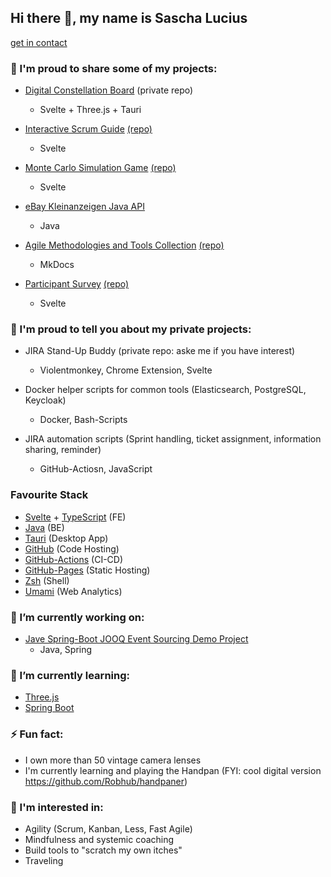 ## Hi there 👋, my name is Sascha Lucius

[get in contact](https://www.linkedin.com/in/sascha-lucius/)


### 🙌  I'm proud to share some of my projects:

- [Digital Constellation Board](https://saschalucius.github.io/constellation-board/) (private repo)
  - Svelte + Three.js + Tauri

- [Interactive Scrum Guide](http://scrum-gui.de/) [(repo)](https://github.com/SaschaLucius/interactive-scrum-guide)
  - Svelte

- [Monte Carlo Simulation Game](https://saschalucius.github.io/monte-carlo-knows-it-better/) [(repo)](https://github.com/SaschaLucius/monte-carlo-knows-it-better)
  - Svelte 

- [eBay Kleinanzeigen Java API](https://github.com/SaschaLucius/ek-api)
  - Java

- [Agile Methodologies and Tools Collection](https://saschalucius.github.io/methods-and-tools/) [(repo)](https://github.com/SaschaLucius/methods-and-tools)
  - MkDocs
 
- [Participant Survey](https://saschalucius.github.io/umfrage/) [(repo)](https://github.com/SaschaLucius/umfrage)
  - Svelte

### 🙌  I'm proud to tell you about my private projects:

- JIRA Stand-Up Buddy (private repo: aske me if you have interest)
  - Violentmonkey, Chrome Extension, Svelte

- Docker helper scripts for common tools (Elasticsearch, PostgreSQL, Keycloak)
  - Docker, Bash-Scripts

- JIRA automation scripts (Sprint handling, ticket assignment, information sharing, reminder)
  - GitHub-Actiosn, JavaScript

### Favourite Stack

- [Svelte](https://svelte.dev/) + [TypeScript](https://www.typescriptlang.org/) (FE)
- [Java](https://openjdk.org/) (BE)
- [Tauri](https://tauri.app/) (Desktop App)
- [GitHub](https://github.com/) (Code Hosting)
- [GitHub-Actions](https://docs.github.com/en/actions) (CI-CD)
- [GitHub-Pages](https://pages.github.com/) (Static Hosting)
- [Zsh](https://www.zsh.org/) (Shell)
- [Umami](https://umami.is/) (Web Analytics)

### 🔭 I’m currently working on:

- [Jave Spring-Boot JOOQ Event Sourcing Demo Project](https://github.com/SaschaLucius/spring-boot-jooq-event-sourcing)
  - Java, Spring 

### 🌱 I’m currently learning:

- [Three.js](https://threejs.org/)
- [Spring Boot](https://spring.io/projects/spring-boot)

### ⚡ Fun fact:

- I own more than 50 vintage camera lenses
- I'm currently learning and playing the Handpan (FYI: cool digital version https://github.com/Robhub/handpaner)

### 💬 I'm interested in:

- Agility (Scrum, Kanban, Less, Fast Agile)
- Mindfulness and systemic coaching
- Build tools to "scratch my own itches"
- Traveling
